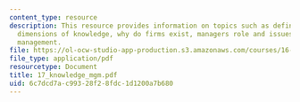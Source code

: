 ```yaml
---
content_type: resource
description: This resource provides information on topics such as definition of knowledge,
  dimensions of knowledge, why do firms exist, managers role and issues in knowledge
  management.
file: https://ol-ocw-studio-app-production.s3.amazonaws.com/courses/16-852j-integrating-the-lean-enterprise-fall-2005/6c7dcd7ac99328f28fdc1d1200a7b680_17_knowledge_mgm.pdf
file_type: application/pdf
resourcetype: Document
title: 17_knowledge_mgm.pdf
uid: 6c7dcd7a-c993-28f2-8fdc-1d1200a7b680
---
```

